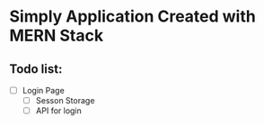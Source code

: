 # Simply Application Created with MERN Stack

## Todo list:

- [ ] Login Page
  - [ ] Sesson Storage
  - [ ] API for login
